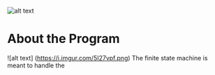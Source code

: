![alt text](https://github.com/SmartWheelchair/Systems/blob/master/Wheelchair%203D%20Part%20Images/UCSD_Wheelchair_Team_Logo.png "Logo")


# About the Program

![alt text]
(https://i.imgur.com/5I27vpf.png)
The finite state machine is meant to handle the 
